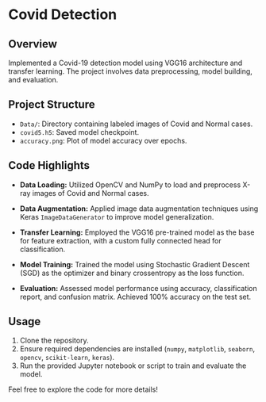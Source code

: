 # Covid Detection

## Overview

Implemented a Covid-19 detection model using VGG16 architecture and transfer learning. The project involves data preprocessing, model building, and evaluation.

## Project Structure

- `Data/`: Directory containing labeled images of Covid and Normal cases.
- `covid5.h5`: Saved model checkpoint.
- `accuracy.png`: Plot of model accuracy over epochs.

## Code Highlights

- **Data Loading:** Utilized OpenCV and NumPy to load and preprocess X-ray images of Covid and Normal cases.

- **Data Augmentation:** Applied image data augmentation techniques using Keras `ImageDataGenerator` to improve model generalization.

- **Transfer Learning:** Employed the VGG16 pre-trained model as the base for feature extraction, with a custom fully connected head for classification.

- **Model Training:** Trained the model using Stochastic Gradient Descent (SGD) as the optimizer and binary crossentropy as the loss function.

- **Evaluation:** Assessed model performance using accuracy, classification report, and confusion matrix. Achieved 100% accuracy on the test set.

## Usage

1. Clone the repository.
2. Ensure required dependencies are installed (`numpy`, `matplotlib`, `seaborn`, `opencv`, `scikit-learn`, `keras`).
3. Run the provided Jupyter notebook or script to train and evaluate the model.

Feel free to explore the code for more details!
